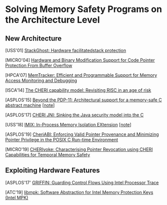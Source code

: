 # Solving Memory Safety Programs on the Architecture Level

## New Architecture
[USS'01] [StackGhost: Hardware facilitatedstack
protection](http://projects.cerias.purdue.edu/stackghost/stackghost.pdf)

[MICRO'04] [Hardware and Binary Modification Support for Code Pointer Protection
From Buffer
Overflow](http://www.ece.northwestern.edu/~memik/courses/452/presentations/sec_1.pdf)

[HPCA'07] [MemTracker: Efficient and Programmable Support for Memory Access
Monitoring and
Debugging](https://www.cc.gatech.edu/~milos/venkataramani_hpca07.pdf)

[ISCA'14] [The CHERI capability model: Revisiting RISC in an age of
risk](https://www.cl.cam.ac.uk/research/security/ctsrd/pdfs/201406-isca2014-cheri.pdf)

[ASPLOS'15] [Beyond the PDP-11: Architectural support for a memory-safe C
abstract
machine](https://www.cl.cam.ac.uk/research/security/ctsrd/pdfs/201503-asplos2015-cheri-cmachine.pdf)
[[note](../notes/mem_safety/arch/cheri_pdp11.md)]

[ASPLOS'17] [CHERI JNI: Sinking the Java security model into the
C](https://www.cl.cam.ac.uk/research/security/ctsrd/pdfs/201704-asplos-cherijni.pdf)

[USS'18] [IMIX: In-Process Memory Isolation
EXtension](https://www.usenix.org/system/files/conference/usenixsecurity18/sec18-frassetto.pdf)
[[note](../notes/mem_safety/arch/imix.md)]

[ASPLOS'19] [CheriABI: Enforcing Valid Pointer Provenance and Minimizing Pointer Privilege
in the POSIX C Run-time
Environment](https://www.cl.cam.ac.uk/research/security/ctsrd/pdfs/201904-asplos-cheriabi.pdf)

[MICRO'19] [CHERIvoke: Characterising Pointer Revocation using CHERI
Capabilities for Temporal Memory
Safety](https://www.cl.cam.ac.uk/research/security/ctsrd/pdfs/201910micro-cheri-temporal-safety.pdf)


## Exploiting Hardware Features

[ASPLOS'17' [GRIFFIN: Guarding Control Flows Using Intel Processor
Trace](https://www.microsoft.com/en-us/research/wp-content/uploads/2017/01/griffin-asplos17.pdf)

[ATC'19] [libmpk: Software Abstraction for Intel Memory Protection Keys (Intel
MPK)](https://www.usenix.org/system/files/atc19-park-soyeon.pdf)
